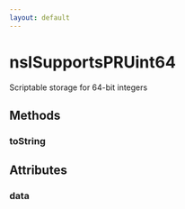 ```yaml
---
layout: default
---
```


# nsISupportsPRUint64 #
  
Scriptable storage for 64-bit integers  
  

## Methods ##

### toString ###

## Attributes ##

### data ###
